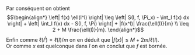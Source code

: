 Par conséquent on obtient $$\begin{align*} \left| f(x) \ell(I^l) \right| \leq \left| S(I, f, \Pi_x) - \int_I f(x) dx \right| + \left| \int_I f(x) dx - S(I, f, \Pi) \right| + |f(x^l)| \frac{\ell(I)}{m} \\ \leq 2 + M \frac{\ell(I)}{m}. \end{align*}$$
Enfin comme $\ell(I^l) = \ell(I) / m$ on en déduit que $|f(x)| \leq M + 2m / \ell(I)$.  
Or comme $x$ est quelconque dans $I$ on en conclut que $f$ est bornée.

